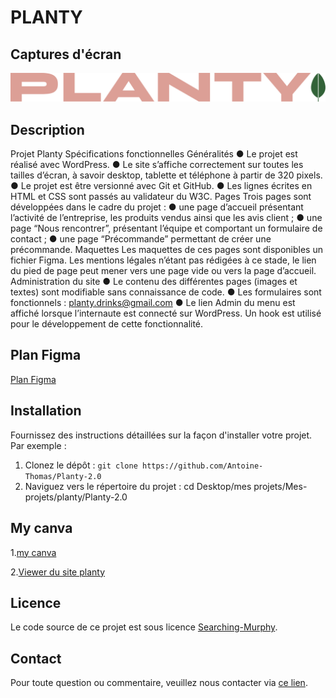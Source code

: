 # PLANTY
## Captures d'écran
![Logo du projet Planty](https://github.com/Antoine-Thomas/Planty-2.0/blob/main/app/public/wp-content/uploads/2024/01/Logo-1.png)

## Description
  Projet Planty Spécifications fonctionnelles Généralités ● Le projet est  réalisé avec WordPress. ● 
  Le site  s’affiche correctement sur toutes les tailles d’écran, à savoir desktop, tablette et téléphone à partir de 320 pixels. ●
  Le projet est être versionné avec Git et GitHub. ● 
  Les lignes écrites en HTML et CSS sont passés au validateur du W3C. 
  Pages Trois pages sont développées dans le cadre du projet : 
● une page d’accueil présentant l’activité de l’entreprise, les produits vendus ainsi que les avis client ; 
● une page “Nous rencontrer”, présentant l’équipe et comportant un formulaire de contact ; 
● une page “Précommande” permettant de créer une précommande. 
  Maquettes Les maquettes de ces pages sont disponibles un fichier Figma.
  Les mentions légales n’étant pas rédigées à ce stade, le lien du pied de page peut mener vers une page vide ou vers la page d’accueil. 
  Administration du site 
● Le contenu des différentes pages (images et textes) sont modifiable sans connaissance de code. 
● Les formulaires sont  fonctionnels : 
  planty.drinks@gmail.com 
● Le lien Admin du menu est affiché  lorsque l’internaute est connecté sur WordPress.
  Un hook est utilisé pour le développement de cette fonctionnalité.

## Plan Figma 
[Plan Figma](https://www.figma.com/file/bcc8q196ZE5RKN1r50hRt8/Maquette-Planty-P6-Wordpress?type=design&node-id=2-239&mode=design&t=fEmbE2GRRW9Qi3qs-0)

## Installation

Fournissez des instructions détaillées sur la façon d'installer votre projet. Par exemple :

1. Clonez le dépôt : `git clone https://github.com/Antoine-Thomas/Planty-2.0`
2. Naviguez vers le répertoire du projet : cd Desktop/mes projets/Mes-projets/planty/Planty-2.0

## My canva

 1.[my canva](https://planty.my.canva.site/) 

 2.[Viewer du site planty](https://www.canva.com/design/DAF9bJAi-lM/dKVjRiGLj89MMhzi8GmKyw/view?utm_content=DAF9bJAi-lM&utm_campaign=designshare&utm_medium=link&utm_source=editor) 


## Licence
Le code source de ce projet est sous licence [Searching-Murphy](https://www.searching-murphy.com/).

## Contact
Pour toute question ou commentaire, veuillez nous contacter via [ce lien](https://www.searching-murphy.com/#contact).



